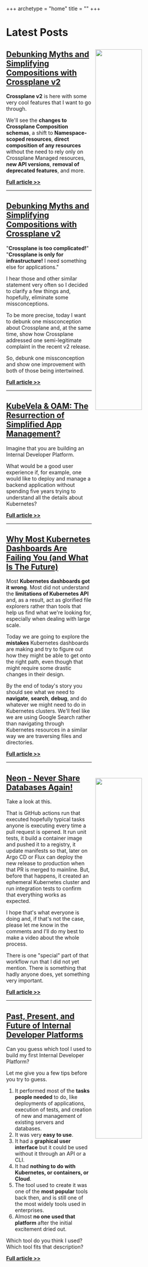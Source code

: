 +++
archetype = "home"
title = ""
+++

# Latest Posts

<!-- <img src="/development/remote-environments-with-dev-containers-and-devpod-are-they-worth-it/thumbnail.jpg" style="width:50%; float:right; padding: 10px">

## [Remote Environments with Dev Containers and Devpod: Are They Worth It?](/development/remote-environments-with-dev-containers-and-devpod-are-they-worth-it)

Today we are going to explore running remote ephemeral development environments. We are going to see (potentially) the best solution you should (probably) NOT use. If that sounds confusing, you're not alone. 

We'll explore the Development Containers spec as well as Devpod as an implementation of that spec. Together, they provide a way to run ephemeral development environments.

There is a hidden reason for going through those. I have serious doubts about the story behind remote environments, at least in a specific form, and I want to discuss what we really want them for. But, to do that, we need to go through a few practical examples to be on the same page before I go off the beaten path and start questioning it all.

Buckle up. You're in for a ride that starts with some important questions that turn into excitement and finish... Well... I do not yet know how it will finish.

**[Full article >>](/development/remote-environments-with-dev-containers-and-devpod-are-they-worth-it)**

--- -->

<img src="/crossplane/crossplane-v2-simplified-compositions-namespace-scoped-resources-and-more/thumbnail.jpg" style="width:50%; float:right; padding: 10px">

## [Debunking Myths and Simplifying Compositions with Crossplane v2](/crossplane/crossplane-v2-simplified-compositions-namespace-scoped-resources-and-more)

**Crossplane v2** is here with some very cool features that I want to go through.

We'll see the **changes to Crossplane Composition schemas**, a shift to **Namespace-scoped resources**, **direct composition of any resources** without the need to rely only on Crossplane Managed resources, **new API versions**, **removal of deprecated features**, and more.

**[Full article >>](/crossplane/crossplane-v2-simplified-compositions-namespace-scoped-resources-and-more)**

---

<img src="/internal-developer-platforms/debunking-myths-and-simplifying-compositions-with-crossplane-v2/thumbnail.jpg" style="width:50%; float:right; padding: 10px">

## [Debunking Myths and Simplifying Compositions with Crossplane v2](/internal-developer-platforms/debunking-myths-and-simplifying-compositions-with-crossplane-v2)

"**Crossplane is too complicated!**" "**Crossplane is only for infrastructure!** I need something else for applications."

I hear those and other similar statement very often so I decided to clarify a few things and, hopefully, eliminate some missconceptions.

To be more precise, today I want to debunk one missconception about Crossplane and, at the same time, show how Crossplane addressed one semi-legitimate complaint in the recent v2 release.

So, debunk one missconception and show one improvement with both of those being intertwined.

**[Full article >>](/internal-developer-platforms/debunking-myths-and-simplifying-compositions-with-crossplane-v2)**

---

<img src="/internal-developer-platforms/kubevela-oam-the-resurrection-of-simplified-app-management/thumbnail-03.jpg" style="width:50%; float:right; padding: 10px">

## [KubeVela & OAM: The Resurrection of Simplified App Management?](/internal-developer-platforms/kubevela-oam-the-resurrection-of-simplified-app-management)

Imagine that you are building an Internal Developer Platform.

What would be a good user experience if, for example, one would like to deploy and manage a backend application without spending five years trying to understand all the details about Kubernetes?

**[Full article >>](/internal-developer-platforms/kubevela-oam-the-resurrection-of-simplified-app-management)**

---

<img src="/kubernetes/why-most-kubernetes-dashboards-are-failing-you-and-whats-the-future/thumbnail-02.jpg" style="width:50%; float:right; padding: 10px">

## [Why Most Kubernetes Dashboards Are Failing You (and What Is The Future)](/kubernetes/why-most-kubernetes-dashboards-are-failing-you-and-whats-the-future)

Most **Kubernetes dashboards got it wrong**. Most did not understand the **limitations of Kubernetes API** and, as a result, act as glorified file explorers rather than tools that help us find what we're looking for, especially when dealing with large scale.

Today we are going to explore the **mistakes** Kubernetes dashboards are making and try to figure out how they might be able to get onto the right path, even though that might require some drastic changes in their design.

By the end of today's story you should see what we need to **navigate**, **search**, **debug**, and do whatever we might need to do in Kubernetes clusters. We'll feel like we are using Google Search rather than navigating through Kubernetes resources in a similar way we are traversing files and directories.

**[Full article >>](/kubernetes/why-most-kubernetes-dashboards-are-failing-you-and-whats-the-future)**

---

<img src="/db/neon---never-share-databases-again/thumbnail-03.jpg" style="width:50%; float:right; padding: 10px">

## [Neon - Never Share Databases Again!](/db/neon---never-share-databases-again)

Take a look at this.

<img src="/db/neon---never-share-databases-again/gha.png" style="width:40%; float:left; padding: 10px">

That is GitHub actions run that executed hopefully typical tasks anyone is executing every time a pull request is opened. It run unit tests, it build a container image and pushed it to a registry, it update manifests so that, later on Argo CD or Flux can deploy the new release to production when that PR is merged to mainline. But, before that happens, it created an ephemeral Kubernetes cluster and run integration tests to confirm that everything works as expected.

I hope that's what everyone is doing and, if that's not the case, please let me know in the comments and I'll do my best to make a video about the whole process.

There is one "special" part of that workflow run that I did not yet mention. There is something that hadly anyone does, yet something very important.

**[Full article >>](/db/neon---never-share-databases-again)**

---

<img src="/internal-developer-platforms/past-present-and-future-of-internal-developer-platforms/thumbnail-02.jpg" style="width:50%; float:right; padding: 10px">

## [Past, Present, and Future of Internal Developer Platforms](/internal-developer-platforms/past-present-and-future-of-internal-developer-platforms)

Can you guess which tool I used to build my first Internal Developer Platform?

Let me give you a few tips before you try to guess.

1. It performed most of the **tasks people needed** to do, like deployments of applications, execution of tests, and creation of new and management of existing servers and databases.
2. It was very **easy to use**.
3. It had a **graphical user interface** but it could be used without it through an API or a CLI.
4. It had **nothing to do with Kubernetes, or containers, or Cloud**.
5. The tool used to create it was one of the **most popular** tools back then, and is still one of the most widely tools used in enterprises.
6. Almost **no one used that platform** after the initial excitement dried out.

Which tool do you think I used? Which tool fits that description?

**[Full article >>](/internal-developer-platforms/past-present-and-future-of-internal-developer-platforms)**
